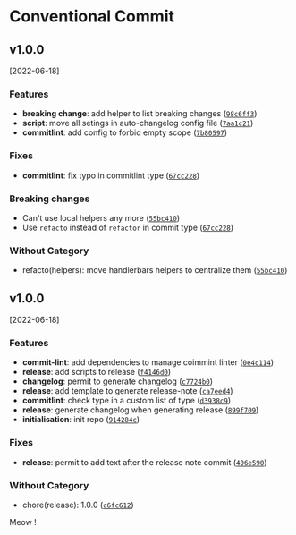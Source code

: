 # Conventional Commit

## v1.0.0
[2022-06-18]

### Features

* **breaking change**: add helper to list breaking changes ([`98c6ff3`](https://github.com/FlorianCcj/conventional-commit/commit/98c6ff3ea188cafbd570d54d31bd643c2e47652c))
* **script**: move all setings in auto-changelog config file ([`7aa1c21`](https://github.com/FlorianCcj/conventional-commit/commit/7aa1c21591ad130fba2a5f52e71cfc31bc92e631))
* **commitlint**: add config to forbid empty scope ([`7b80597`](https://github.com/FlorianCcj/conventional-commit/commit/7b80597a5bd7a9428c52b82433e92fc17b8c9f70))

### Fixes

* **commitlint**: fix typo in commitlint type ([`67cc228`](https://github.com/FlorianCcj/conventional-commit/commit/67cc2280e9c88fd2d238a7f1f7000cf1d520c524))

### Breaking changes

- Can't use local helpers any more ([`55bc410`](https://github.com/FlorianCcj/conventional-commit/commit/55bc410be26934b6bf9f924bf5ab2efc0bad736c))
- Use `refacto` instead of `refactor` in commit type ([`67cc228`](https://github.com/FlorianCcj/conventional-commit/commit/67cc2280e9c88fd2d238a7f1f7000cf1d520c524))

### Without Category

* refacto(helpers): move handlerbars helpers to centralize them ([`55bc410`](https://github.com/FlorianCcj/conventional-commit/commit/55bc410be26934b6bf9f924bf5ab2efc0bad736c))

## v1.0.0
[2022-06-18]

### Features

* **commit-lint**: add dependencies to manage coimmint linter ([`0e4c114`](https://github.com/FlorianCcj/conventional-commit/commit/0e4c114a455425c0a70e3f863198e1f9ff4d1ddc))
* **release**: add scripts to release ([`f4146d0`](https://github.com/FlorianCcj/conventional-commit/commit/f4146d0b97aa3eef86c6eba1fbdf6ab44998c3b8))
* **changelog**: permit to generate changelog ([`c7724b0`](https://github.com/FlorianCcj/conventional-commit/commit/c7724b09553ab46346c66f7cf4e7a15388133e9c))
* **release**: add template to generate release-note ([`ca7eed4`](https://github.com/FlorianCcj/conventional-commit/commit/ca7eed441044fe1844f4168452fc858d558beda9))
* **commitlint**: check type in a custom list of type ([`d3938c9`](https://github.com/FlorianCcj/conventional-commit/commit/d3938c9d40aa903a7644a3cd0b886e16bde9511c))
* **release**: generate changelog when generating release ([`899f709`](https://github.com/FlorianCcj/conventional-commit/commit/899f709809f6f887b997bb682beab45e0eeb889c))
* **initialisation**: init repo ([`914284c`](https://github.com/FlorianCcj/conventional-commit/commit/914284cdb7225e7154dfaeeed6c09b9837be7d22))

### Fixes

* **release**: permit to add text after the release note commit ([`406e590`](https://github.com/FlorianCcj/conventional-commit/commit/406e5905562754c43150511d8075966e67614f26))

### Without Category

* chore(release): 1.0.0 ([`c6fc612`](https://github.com/FlorianCcj/conventional-commit/commit/c6fc612affd9ce8816240c14ee1a9cdd68118781))

Meow !
